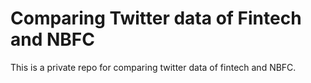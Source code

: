 # Comparing Twitter data of Fintech and NBFC

This is a private repo for comparing twitter data of fintech and NBFC.